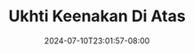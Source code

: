 --- 
title: "Ukhti Keenakan Di Atas"
description: "video   Ukhti Keenakan Di Atas yandex durasi panjang new"
date: 2024-07-10T23:01:57-08:00
file_code: "umpfc9plwu2z"
draft: false
cover: "35yf62fdspdq1mn7.jpg"
tags: ["Ukhti", "Keenakan", "Atas", "bokep-indo", "bokep-viral", "bokep-ig"]
length: 164
fld_id: "1391199"
foldername: ".RARAHUKHTIHIJAB35Video"
categories: [".RARAHUKHTIHIJAB35Video"]
views: 204
---